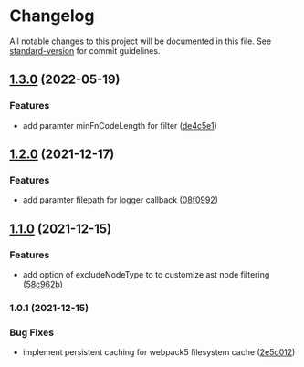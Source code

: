 # Changelog

All notable changes to this project will be documented in this file. See [standard-version](https://github.com/conventional-changelog/standard-version) for commit guidelines.

## [1.3.0](https://github.com/lzwme/feps-webpack-plugin/compare/v1.2.0...v1.3.0) (2022-05-19)


### Features

* add paramter minFnCodeLength for filter ([de4c5e1](https://github.com/lzwme/feps-webpack-plugin/commit/de4c5e1d8e3de4364d1819ccb21c3c1c114e0cd8))

## [1.2.0](https://github.com/lzwme/feps-webpack-plugin/compare/v1.1.0...v1.2.0) (2021-12-17)


### Features

* add paramter filepath for logger callback ([08f0992](https://github.com/lzwme/feps-webpack-plugin/commit/08f0992a0e5bd9470f8d6f7937ecaf6957652d5a))

## [1.1.0](https://github.com/lzwme/feps-webpack-plugin/compare/v1.0.1...v1.1.0) (2021-12-15)


### Features

* add option of excludeNodeType to  to customize ast node filtering ([58c962b](https://github.com/lzwme/feps-webpack-plugin/commit/58c962bc4a72ffc408e0be7b22bca5d471c4bef4))

### 1.0.1 (2021-12-15)


### Bug Fixes

* implement persistent caching for webpack5 filesystem cache ([2e5d012](https://github.com/lzwme/feps-webpack-plugin/commit/2e5d012d741bfe01e5f64dc75c4782b98553618b))
